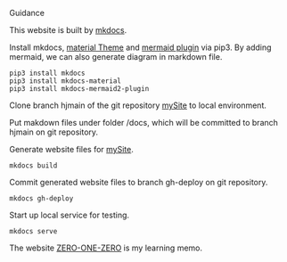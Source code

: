 Guidance

This website is built by [mkdocs](https://www.mkdocs.org/).

Install mkdocs, [material Theme](https://github.com/squidfunk/mkdocs-material) and [mermaid plugin](https://mermaid-js.github.io/mermaid/#/) via pip3.
By adding mermaid, we can also generate diagram in markdown file.

```
pip3 install mkdocs
pip3 install mkdocs-material
pip3 install mkdocs-mermaid2-plugin
```

Clone branch hjmain of the git repository [mySite](https://github.com/huyuhui001/mySite) to local environment.

Put makdown files under folder /docs, which will be committed to branch hjmain on git repository.

Generate website files for [mySite](https://github.com/huyuhui001/mySite).
```
mkdocs build
```

Commit generated website files to branch gh-deploy on git repository.
```
mkdocs gh-deploy
```

Start up local service for testing.
```
mkdocs serve
```

The website [ZERO-ONE-ZERO](https://huyuhui001.github.io/mySite/) is my learning memo.
